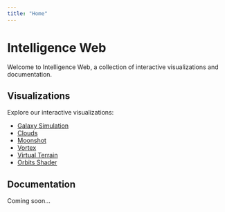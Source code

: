 ```yaml
---
title: "Home"
---
```


# Intelligence Web

Welcome to Intelligence Web, a collection of interactive visualizations and documentation.

## Visualizations

Explore our interactive visualizations:

- [Galaxy Simulation](/visualizations/galaxy/)
- [Clouds](/visualizations/clouds/)
- [Moonshot](/visualizations/moonshot/)
- [Vortex](/visualizations/vortex/)
- [Virtual Terrain](/visualizations/vterrain/)
- [Orbits Shader](/visualizations/orbits/)

## Documentation

Coming soon...

